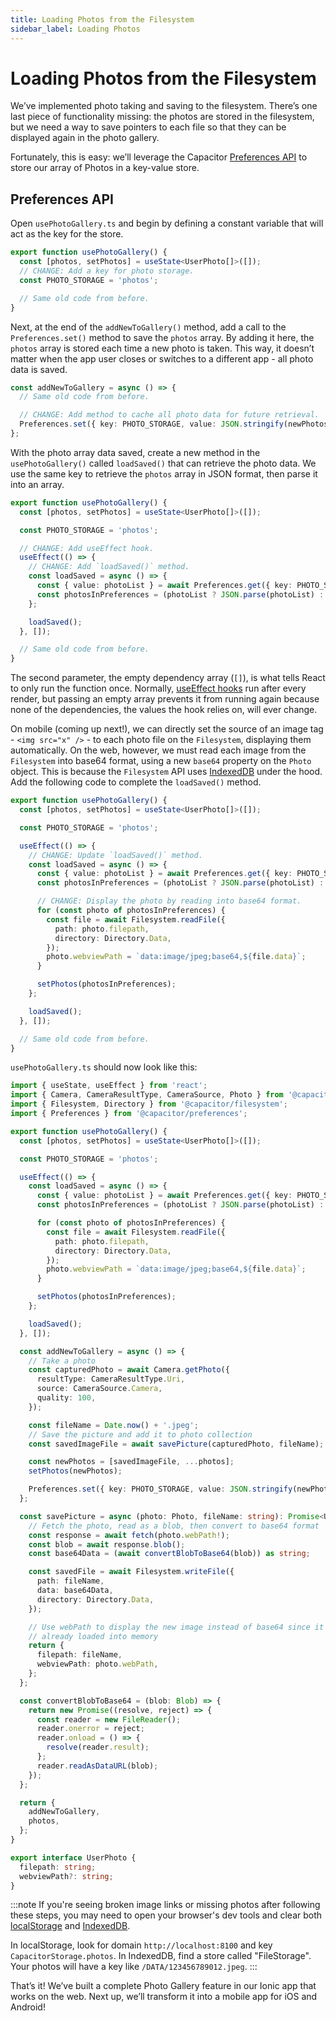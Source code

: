 ```yaml
---
title: Loading Photos from the Filesystem
sidebar_label: Loading Photos
---
```


<head>
  <title>Loading Photos from the Filesystem with React | Ionic Capacitor Camera</title>
  <meta
    name="description"
    content="We’ve implemented photo taking and saving to the filesystem, now learn how Ionic leverages Capacitor Preferences API for loading our photos in a key-value store."
  />
</head>

# Loading Photos from the Filesystem

We’ve implemented photo taking and saving to the filesystem. There’s one last piece of functionality missing: the photos are stored in the filesystem, but we need a way to save pointers to each file so that they can be displayed again in the photo gallery.

Fortunately, this is easy: we’ll leverage the Capacitor [Preferences API](../../native/preferences.md) to store our array of Photos in a key-value store.

## Preferences API

Open `usePhotoGallery.ts` and begin by defining a constant variable that will act as the key for the store.

```ts
export function usePhotoGallery() {
  const [photos, setPhotos] = useState<UserPhoto[]>([]);
  // CHANGE: Add a key for photo storage.
  const PHOTO_STORAGE = 'photos';

  // Same old code from before.
}
```

Next, at the end of the `addNewToGallery()` method, add a call to the `Preferences.set()` method to save the `photos` array. By adding it here, the `photos` array is stored each time a new photo is taken. This way, it doesn’t matter when the app user closes or switches to a different app - all photo data is saved.

```ts
const addNewToGallery = async () => {
  // Same old code from before.

  // CHANGE: Add method to cache all photo data for future retrieval.
  Preferences.set({ key: PHOTO_STORAGE, value: JSON.stringify(newPhotos) });
};
```

With the photo array data saved, create a new method in the `usePhotoGallery()` called `loadSaved()` that can retrieve the photo data. We use the same key to retrieve the `photos` array in JSON format, then parse it into an array.

```ts
export function usePhotoGallery() {
  const [photos, setPhotos] = useState<UserPhoto[]>([]);

  const PHOTO_STORAGE = 'photos';

  // CHANGE: Add useEffect hook.
  useEffect(() => {
    // CHANGE: Add `loadSaved()` method.
    const loadSaved = async () => {
      const { value: photoList } = await Preferences.get({ key: PHOTO_STORAGE });
      const photosInPreferences = (photoList ? JSON.parse(photoList) : []) as UserPhoto[];
    };

    loadSaved();
  }, []);

  // Same old code from before.
}
```

The second parameter, the empty dependency array (`[]`), is what tells React to only run the function once. Normally, [useEffect hooks](https://react.dev/reference/react/useEffect) run after every render, but passing an empty array prevents it from running again because none of the dependencies, the values the hook relies on, will ever change.

On mobile (coming up next!), we can directly set the source of an image tag - `<img src="x" />` - to each photo file on the `Filesystem`, displaying them automatically. On the web, however, we must read each image from the `Filesystem` into base64 format, using a new `base64` property on the `Photo` object. This is because the `Filesystem` API uses [IndexedDB](https://developer.mozilla.org/en-US/docs/Web/API/IndexedDB_API) under the hood. Add the following code to complete the `loadSaved()` method.

```ts
export function usePhotoGallery() {
  const [photos, setPhotos] = useState<UserPhoto[]>([]);

  const PHOTO_STORAGE = 'photos';

  useEffect(() => {
    // CHANGE: Update `loadSaved()` method.
    const loadSaved = async () => {
      const { value: photoList } = await Preferences.get({ key: PHOTO_STORAGE });
      const photosInPreferences = (photoList ? JSON.parse(photoList) : []) as UserPhoto[];

      // CHANGE: Display the photo by reading into base64 format.
      for (const photo of photosInPreferences) {
        const file = await Filesystem.readFile({
          path: photo.filepath,
          directory: Directory.Data,
        });
        photo.webviewPath = `data:image/jpeg;base64,${file.data}`;
      }

      setPhotos(photosInPreferences);
    };

    loadSaved();
  }, []);

  // Same old code from before.
}
```

`usePhotoGallery.ts` should now look like this:

```ts
import { useState, useEffect } from 'react';
import { Camera, CameraResultType, CameraSource, Photo } from '@capacitor/camera';
import { Filesystem, Directory } from '@capacitor/filesystem';
import { Preferences } from '@capacitor/preferences';

export function usePhotoGallery() {
  const [photos, setPhotos] = useState<UserPhoto[]>([]);

  const PHOTO_STORAGE = 'photos';

  useEffect(() => {
    const loadSaved = async () => {
      const { value: photoList } = await Preferences.get({ key: PHOTO_STORAGE });
      const photosInPreferences = (photoList ? JSON.parse(photoList) : []) as UserPhoto[];

      for (const photo of photosInPreferences) {
        const file = await Filesystem.readFile({
          path: photo.filepath,
          directory: Directory.Data,
        });
        photo.webviewPath = `data:image/jpeg;base64,${file.data}`;
      }

      setPhotos(photosInPreferences);
    };

    loadSaved();
  }, []);

  const addNewToGallery = async () => {
    // Take a photo
    const capturedPhoto = await Camera.getPhoto({
      resultType: CameraResultType.Uri,
      source: CameraSource.Camera,
      quality: 100,
    });

    const fileName = Date.now() + '.jpeg';
    // Save the picture and add it to photo collection
    const savedImageFile = await savePicture(capturedPhoto, fileName);

    const newPhotos = [savedImageFile, ...photos];
    setPhotos(newPhotos);

    Preferences.set({ key: PHOTO_STORAGE, value: JSON.stringify(newPhotos) });
  };

  const savePicture = async (photo: Photo, fileName: string): Promise<UserPhoto> => {
    // Fetch the photo, read as a blob, then convert to base64 format
    const response = await fetch(photo.webPath!);
    const blob = await response.blob();
    const base64Data = (await convertBlobToBase64(blob)) as string;

    const savedFile = await Filesystem.writeFile({
      path: fileName,
      data: base64Data,
      directory: Directory.Data,
    });

    // Use webPath to display the new image instead of base64 since it's
    // already loaded into memory
    return {
      filepath: fileName,
      webviewPath: photo.webPath,
    };
  };

  const convertBlobToBase64 = (blob: Blob) => {
    return new Promise((resolve, reject) => {
      const reader = new FileReader();
      reader.onerror = reject;
      reader.onload = () => {
        resolve(reader.result);
      };
      reader.readAsDataURL(blob);
    });
  };

  return {
    addNewToGallery,
    photos,
  };
}

export interface UserPhoto {
  filepath: string;
  webviewPath?: string;
}
```

:::note
If you're seeing broken image links or missing photos after following these steps, you may need to open your browser's dev tools and clear both [localStorage](https://developer.chrome.com/docs/devtools/storage/localstorage) and [IndexedDB](https://developer.chrome.com/docs/devtools/storage/indexeddb).

In localStorage, look for domain `http://localhost:8100` and key `CapacitorStorage.photos`. In IndexedDB, find a store called "FileStorage". Your photos will have a key like `/DATA/123456789012.jpeg`.
:::

That’s it! We’ve built a complete Photo Gallery feature in our Ionic app that works on the web. Next up, we’ll transform it into a mobile app for iOS and Android!
